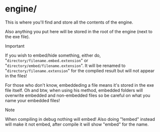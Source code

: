 # engine/
This is where you'll find and store all the contents of the engine.

Also anything you put here will be stored in the root of the engine (next to the exe file).
> [!IMPORTANT]
> If you wish to embed/hide something, either do, "`directory/filename.embed.extension`" or "`directory/embed/filename.extension`".
> It will be renamed to "`directory/filename.extension`" for the complied result but will not appear in the files!
>
> For those who don't know, embeddeding a file means it's stored in the exe file itself.
> Oh and btw, when using his method, embedded folders will overwrite embedded and non-embedded files so be careful on what you name your embedded files!

> [!NOTE]
> When compiling in debug nothing will embed!
> Also doing "!embed" instead will make it not embed, after compile it will show "embed" for the name.
